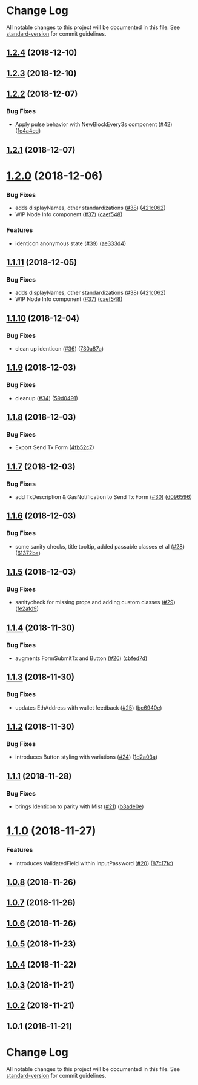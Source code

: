# Change Log

All notable changes to this project will be documented in this file. See [standard-version](https://github.com/conventional-changelog/standard-version) for commit guidelines.

<a name="1.2.4"></a>
## [1.2.4](https://github.com/PhilippLgh/ethereum-react-components/compare/v1.2.3...v1.2.4) (2018-12-10)



<a name="1.2.3"></a>
## [1.2.3](https://github.com/PhilippLgh/ethereum-react-components/compare/v1.2.2...v1.2.3) (2018-12-10)



<a name="1.2.2"></a>
## [1.2.2](https://github.com/PhilippLgh/ethereum-react-components/compare/v1.2.1...v1.2.2) (2018-12-07)


### Bug Fixes

* Apply pulse behavior with NewBlockEvery3s component ([#42](https://github.com/PhilippLgh/ethereum-react-components/issues/42)) ([1e4a4ed](https://github.com/PhilippLgh/ethereum-react-components/commit/1e4a4ed))



<a name="1.2.1"></a>
## [1.2.1](https://github.com/PhilippLgh/ethereum-react-components/compare/v1.2.0...v1.2.1) (2018-12-07)



<a name="1.2.0"></a>
# [1.2.0](https://github.com/PhilippLgh/ethereum-react-components/compare/v1.1.10...v1.2.0) (2018-12-06)


### Bug Fixes

* adds displayNames, other standardizations ([#38](https://github.com/PhilippLgh/ethereum-react-components/issues/38)) ([421c062](https://github.com/PhilippLgh/ethereum-react-components/commit/421c062))
* WIP Node Info component ([#37](https://github.com/PhilippLgh/ethereum-react-components/issues/37)) ([caef548](https://github.com/PhilippLgh/ethereum-react-components/commit/caef548))


### Features

* identicon anonymous state ([#39](https://github.com/PhilippLgh/ethereum-react-components/issues/39)) ([ae333d4](https://github.com/PhilippLgh/ethereum-react-components/commit/ae333d4))



<a name="1.1.11"></a>
## [1.1.11](https://github.com/PhilippLgh/ethereum-react-components/compare/v1.1.10...v1.1.11) (2018-12-05)


### Bug Fixes

* adds displayNames, other standardizations ([#38](https://github.com/PhilippLgh/ethereum-react-components/issues/38)) ([421c062](https://github.com/PhilippLgh/ethereum-react-components/commit/421c062))
* WIP Node Info component ([#37](https://github.com/PhilippLgh/ethereum-react-components/issues/37)) ([caef548](https://github.com/PhilippLgh/ethereum-react-components/commit/caef548))



<a name="1.1.10"></a>
## [1.1.10](https://github.com/PhilippLgh/ethereum-react-components/compare/v1.1.9...v1.1.10) (2018-12-04)


### Bug Fixes

* clean up identicon ([#36](https://github.com/PhilippLgh/ethereum-react-components/issues/36)) ([730a87a](https://github.com/PhilippLgh/ethereum-react-components/commit/730a87a))



<a name="1.1.9"></a>
## [1.1.9](https://github.com/PhilippLgh/ethereum-react-components/compare/v1.1.8...v1.1.9) (2018-12-03)


### Bug Fixes

* cleanup ([#34](https://github.com/PhilippLgh/ethereum-react-components/issues/34)) ([59d0491](https://github.com/PhilippLgh/ethereum-react-components/commit/59d0491))



<a name="1.1.8"></a>
## [1.1.8](https://github.com/PhilippLgh/ethereum-react-components/compare/v1.1.7...v1.1.8) (2018-12-03)


### Bug Fixes

* Export Send Tx Form ([4fb52c7](https://github.com/PhilippLgh/ethereum-react-components/commit/4fb52c7))



<a name="1.1.7"></a>
## [1.1.7](https://github.com/PhilippLgh/ethereum-react-components/compare/v1.1.6...v1.1.7) (2018-12-03)


### Bug Fixes

* add TxDescription & GasNotification to Send Tx Form ([#30](https://github.com/PhilippLgh/ethereum-react-components/issues/30)) ([d096596](https://github.com/PhilippLgh/ethereum-react-components/commit/d096596))



<a name="1.1.6"></a>
## [1.1.6](https://github.com/PhilippLgh/ethereum-react-components/compare/v1.1.5...v1.1.6) (2018-12-03)


### Bug Fixes

* some sanity checks, title tooltip, added passable classes et al ([#28](https://github.com/PhilippLgh/ethereum-react-components/issues/28)) ([61372ba](https://github.com/PhilippLgh/ethereum-react-components/commit/61372ba))



<a name="1.1.5"></a>
## [1.1.5](https://github.com/PhilippLgh/ethereum-react-components/compare/v1.1.4...v1.1.5) (2018-12-03)


### Bug Fixes

* sanitycheck for missing props and adding custom classes ([#29](https://github.com/PhilippLgh/ethereum-react-components/issues/29)) ([fe2afd9](https://github.com/PhilippLgh/ethereum-react-components/commit/fe2afd9))



<a name="1.1.4"></a>
## [1.1.4](https://github.com/PhilippLgh/ethereum-react-components/compare/v1.1.3...v1.1.4) (2018-11-30)


### Bug Fixes

* augments FormSubmitTx and Button ([#26](https://github.com/PhilippLgh/ethereum-react-components/issues/26)) ([cbfed7d](https://github.com/PhilippLgh/ethereum-react-components/commit/cbfed7d))



<a name="1.1.3"></a>
## [1.1.3](https://github.com/PhilippLgh/ethereum-react-components/compare/v1.1.2...v1.1.3) (2018-11-30)


### Bug Fixes

* updates EthAddress with wallet feedback ([#25](https://github.com/PhilippLgh/ethereum-react-components/issues/25)) ([bc6940e](https://github.com/PhilippLgh/ethereum-react-components/commit/bc6940e))



<a name="1.1.2"></a>
## [1.1.2](https://github.com/PhilippLgh/ethereum-react-components/compare/v1.1.1...v1.1.2) (2018-11-30)


### Bug Fixes

* introduces Button styling with variations ([#24](https://github.com/PhilippLgh/ethereum-react-components/issues/24)) ([1d2a03a](https://github.com/PhilippLgh/ethereum-react-components/commit/1d2a03a))



<a name="1.1.1"></a>
## [1.1.1](https://github.com/PhilippLgh/ethereum-react-components/compare/v1.1.0...v1.1.1) (2018-11-28)


### Bug Fixes

* brings Identicon to parity with Mist ([#21](https://github.com/PhilippLgh/ethereum-react-components/issues/21)) ([b3ade0e](https://github.com/PhilippLgh/ethereum-react-components/commit/b3ade0e))



<a name="1.1.0"></a>
# [1.1.0](https://github.com/PhilippLgh/ethereum-react-components/compare/v1.0.8...v1.1.0) (2018-11-27)


### Features

* Introduces ValidatedField within InputPassword ([#20](https://github.com/PhilippLgh/ethereum-react-components/issues/20)) ([87c17fc](https://github.com/PhilippLgh/ethereum-react-components/commit/87c17fc))



<a name="1.0.8"></a>
## [1.0.8](https://github.com/PhilippLgh/ethereum-react-components/compare/v1.0.7...v1.0.8) (2018-11-26)



<a name="1.0.7"></a>
## [1.0.7](https://github.com/PhilippLgh/ethereum-react-components/compare/v1.0.6...v1.0.7) (2018-11-26)



<a name="1.0.6"></a>
## [1.0.6](https://github.com/PhilippLgh/ethereum-react-components/compare/v1.0.5...v1.0.6) (2018-11-26)



<a name="1.0.5"></a>
## [1.0.5](https://github.com/PhilippLgh/ethereum-react-components/compare/v1.0.4...v1.0.5) (2018-11-23)



<a name="1.0.4"></a>
## [1.0.4](https://github.com/PhilippLgh/ethereum-react-components/compare/v1.0.3...v1.0.4) (2018-11-22)



<a name="1.0.3"></a>
## [1.0.3](https://github.com/PhilippLgh/ethereum-react-components/compare/v1.0.2...v1.0.3) (2018-11-21)



<a name="1.0.2"></a>
## [1.0.2](https://github.com/PhilippLgh/ethereum-react-components/compare/v1.0.1...v1.0.2) (2018-11-21)



<a name="1.0.1"></a>
## 1.0.1 (2018-11-21)



# Change Log

All notable changes to this project will be documented in this file. See [standard-version](https://github.com/conventional-changelog/standard-version) for commit guidelines.

